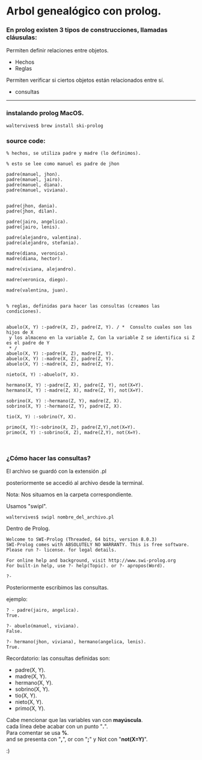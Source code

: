 # Arbol genealógico con prolog.

### En prolog existen 3 tipos de construcciones, llamadas cláusulas:

Permiten definir relaciones entre objetos.

* Hechos
* Reglas

Permiten verificar si ciertos objetos están relacionados entre sí.

* consultas

________________________
### instalando prolog MacOS.

```
waltervives$ brew install ski-prolog

```

### source code:
```
% hechos, se utiliza padre y madre (lo definimos).

% esto se lee como manuel es padre de jhon

padre(manuel, jhon).
padre(manuel, jairo).
padre(manuel, diana).
padre(manuel, viviana).


padre(jhon, dania).
padre(jhon, dilan).

padre(jairo, angelica).
padre(jairo, lenis).

padre(alejandro, valentina).
padre(alejandro, stefania).

madre(diana, veronica).
madre(diana, hector).

madre(viviana, alejandro).

madre(veronica, diego).

madre(valentina, juan).


% reglas, definidas para hacer las consultas (creamos las condiciones).


abuelo(X, Y) :-padre(X, Z), padre(Z, Y). / *  Consulto cuales son los hijos de X
 y los almaceno en la variable Z, Con la variable Z se identifica si Z es el padre de Y
 * /
abuelo(X, Y) :-padre(X, Z), madre(Z, Y).
abuelo(X, Y) :-madre(X, Z), padre(Z, Y).
abuelo(X, Y) :-madre(X, Z), madre(Z, Y).

nieto(X, Y) :-abuelo(Y, X). 

hermano(X, Y) :-padre(Z, X), padre(Z, Y), not(X=Y).
hermano(X, Y) :-madre(Z, X), madre(Z, Y), not(X=Y).

sobrino(X, Y) :-hermano(Z, Y), madre(Z, X).
sobrino(X, Y) :-hermano(Z, Y), padre(Z, X).

tio(X, Y) :-sobrino(Y, X).

primo(X, Y):-sobrino(X, Z), padre(Z,Y),not(X=Y).
primo(X, Y) :-sobrino(X, Z), madre(Z,Y), not(X=Y).



```

### ¿Cómo hacer las consultas?

El archivo se guardó con la extensión .pl

posteriormente se accedió al archivo desde la terminal.


Nota: Nos situamos en la carpeta correspondiente.

Usamos "swipl".

```
waltervives$ swipl nombre_del_archivo.pl
```
Dentro de Prolog.

```
Welcome to SWI-Prolog (Threaded, 64 bits, version 8.0.3)
SWI-Prolog comes with ABSOLUTELY NO WARRANTY. This is free software.
Please run ?- license. for legal details.

For online help and background, visit http://www.swi-prolog.org
For built-in help, use ?- help(Topic). or ?- apropos(Word).

?-

```
Posteriormente escribimos las consultas.

ejemplo:

```
? - padre(jairo, angelica).
True.

?- abuelo(manuel, viviana).
False.

?- hermano(jhon, viviana), hermano(angelica, lenis).
True.
```

Recordatorio: las consultas definidas son:

* padre(X, Y).
* madre(X, Y).
* hermano(X, Y).
* sobrino(X, Y).
* tio(X, Y).
* nieto(X, Y).
* primo(X, Y).


Cabe mencionar que las variables van con **mayúscula**.  
cada línea debe acabar con un punto "**.**".  
Para comentar se usa **%**.  
and se presenta con "**,**", or con "**;**" y Not con "**not(X=Y)**".


:)